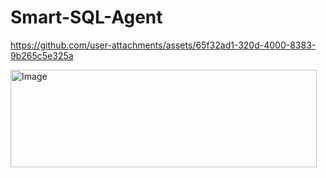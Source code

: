 # Smart-SQL-Agent

https://github.com/user-attachments/assets/65f32ad1-320d-4000-8383-9b265c5e325a


<img width="490" height="156" alt="Image" src="https://github.com/user-attachments/assets/0772fa7f-7a52-43ad-8a63-aefd6f42d62a" />
